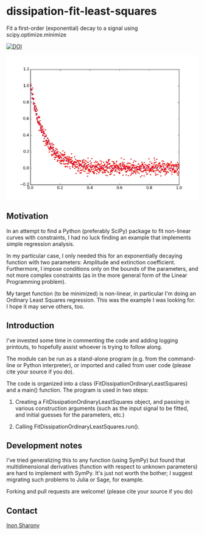 # dissipation-fit-least-squares
Fit a first-order (exponential) decay to a signal using scipy.optimize.minimize

[![DOI](https://zenodo.org/badge/18810/InonS/dissipation-fit-least-squares.svg)](https://zenodo.org/badge/latestdoi/18810/InonS/dissipation-fit-least-squares)

![Dissipation Fit Least Squares](resources/DissipationFitLeastSquares.jpg)

## Motivation
In an attempt to find a Python (preferably SciPy) package to fit non-linear curves with constraints, I had no luck finding an example that implements simple regression analysis. 

In my particular case, I only needed this for an exponentially decaying function with two parameters: Amplitude and extinction coefficient. Furthermore, I impose conditions only on the bounds of the parameters, and not more complex constraints (as in the more general form of the Linear Programming problem).

My target function (to be minimized) is non-linear, in particular I'm doing an Ordinary Least Squares regression. This was the example I was looking for. I hope it may serve others, too.

## Introduction
I've invested some time in commenting the code and adding logging printouts, to hopefully assist whoever is trying to follow along.

The module can be run as a stand-alone program (e.g. from the command-line or Python interpreter), or imported and called from user code (please cite your source if you do).

The code is organized into a class (FitDissipationOrdinaryLeastSquares) and a main() function. The program is used in two steps:

1. Creating a FitDissipationOrdinaryLeastSquares object, and passing in various construction arguments (such as the input signal to be fitted, and initial guesses for the parameters, etc.)

2. Calling FitDissipationOrdinaryLeastSquares.run().

## Development notes
I've tried generalizing this to any function (using SymPy) but found that multidimensional derivatives (function with respect to unknown parameters) are hard to implement with SymPy. It's just not worth the bother; I suggest migrating such problems to Julia or Sage, for example.

Forking and pull requests are welcome! (please cite your source if you do)

## Contact
[Inon Sharony](www.tau.ac.il/~inonshar)
